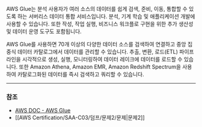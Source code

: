 AWS Glue는 분석 사용자가 여러 소스의 데이터를 쉽게 검색, 준비, 이동, 통합할 수 있도록 하는 서버리스 데이터 통합 서비스입니다. 분석, 기계 학습 및 애플리케이션 개발에 사용할 수 있습니다. 또한 작성, 작업 실행, 비즈니스 워크플로 구현을 위한 추가 생산성 및 데이터 운영 도구도 포함됩니다.

AWS Glue를 사용하면 70개 이상의 다양한 데이터 소스를 검색하여 연결하고 중앙 집중식 데이터 카탈로그에서 데이터를 관리할 수 있습니다. 추출, 변환, 로드(ETL) 파이프라인을 시각적으로 생성, 실행, 모니터링하여 데이터 레이크에 데이터를 로드할 수 있습니다. 또한 Amazon Athena, Amazon EMR, Amazon Redshift Spectrum을 사용하여 카탈로그화된 데이터를 즉시 검색하고 쿼리할 수 있습니다.

---
### 참조
- [AWS DOC - AWS Glue](https://docs.aws.amazon.com/ko_kr/glue/latest/dg/what-is-glue.html)
- [[AWS Certification/SAA-C03/덤프/문제2/문제|문제2]]